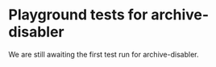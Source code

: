 # Playground tests for archive-disabler
We are still awaiting the first test run for archive-disabler.
